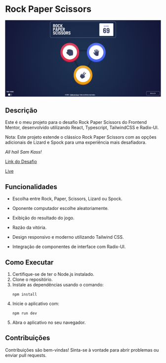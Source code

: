 # Rock Paper Scissors

![preview](./preview.png)

## Descrição

Este é o meu projeto para o desafio Rock Paper Scissors do Frontend Mentor, desenvolvido utilizando React, Typescript, TailwindCSS e Radix-UI.

Nota: Este projeto estende o clássico Rock Paper Scissors com as opções adicionais de Lizard e Spock para uma experiência mais desafiadora.

_All hail Sam Kass!_

[Link do Desafio](https://www.frontendmentor.io/challenges/rock-paper-scissors-game-pTgwgvgH)

[Live](https://rock-paper-scissors-kappa-pride.vercel.app)

## Funcionalidades

- Escolha entre Rock, Paper, Scissors, Lizard ou Spock.

- Oponente computador escolhe aleatoriamente.

- Exibição do resultado do jogo.

- Razão da vitória.

- Design responsivo e moderno utilizando Tailwind CSS.

- Integração de componentes de interface com Radix-UI.

## Como Executar

1. Certifique-se de ter o Node.js instalado.
2. Clone o repositório.
3. Instale as dependências usando o comando:
   ```
   npm install
   ```
4. Inicie o aplicativo com:
   ```
   npm run dev
   ```
5. Abra o aplicativo no seu navegador.

## Contribuições

Contribuições são bem-vindas! Sinta-se à vontade para abrir problemas ou enviar pull requests.
